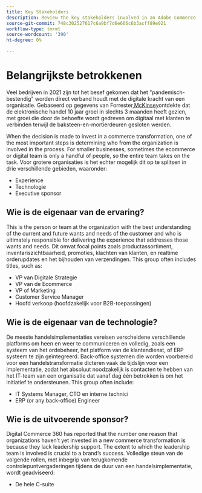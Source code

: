 ```yaml
---
title: Key Stakeholders
description: Review the key stakeholders involved in an Adobe Commerce implementation and who owns different aspects of the project.
source-git-commit: 748c302527617c6a9bf7d6e666c6b3acff89e021
workflow-type: tm+mt
source-wordcount: '390'
ht-degree: 0%

---
```



# Belangrijkste betrokkenen

Veel bedrijven in 2021 zijn tot het besef gekomen dat het &quot;pandemisch-bestendig&quot; worden direct verband houdt met de digitale kracht van een organisatie. Gebaseerd op gegevens van Forrester,[McKinsey](https://www.mckinsey.com/business-functions/strategy-and-corporate-finance/our-insights/five-fifty-the-quickening)ontdekte dat de elektronische handel 10 jaar groei in slechts 3 maanden heeft gezien, met groei die door de behoefte wordt gedreven om digitaal met klanten te verbinden terwijl de baksteen-en-mortierdeuren gesloten werden.

When the decision is made to invest in a commerce transformation, one of the most important steps is determining who from the organization is involved in the process. For smaller businesses, sometimes the ecommerce or digital team is only a handful of people, so the entire team takes on the task. Voor grotere organisaties is het echter mogelijk dit op te splitsen in drie verschillende gebieden, waaronder:

- Experience
- Technologie
- Executive sponsor

## Wie is de eigenaar van de ervaring?

This is the person or team at the organization with the best understanding of the current and future wants and needs of the customer and who is ultimately responsible for delivering the experience that addresses those wants and needs. Dit omvat focal points zoals productassortiment, inventariszichtbaarheid, promoties, klachten van klanten, en realtime orderupdates en het bijhouden van verzendingen. This group often includes titles, such as:

- VP van Digitale Strategie
- VP van de Ecommerce
- VP of Marketing
- Customer Service Manager
- Hoofd verkoop (hoofdzakelijk voor B2B-toepassingen)

## Wie is de eigenaar van de technologie?

De meeste handelsimplementaties vereisen verscheidene verschillende platforms om heen en weer te communiceren en volledig, zoals een systeem van het ordebeheer, het platform van de klantendienst, of ERP systeem te zijn geïntegreerd. Back-office systemen die worden voorbereid voor een handelstransformatie dicteren vaak de tijdslijn voor een implementatie, zodat het absoluut noodzakelijk is contacten te hebben van het IT-team van een organisatie dat vanaf dag één betrokken is om het initiatief te ondersteunen. This group often include:

- IT Systems Manager, CTO en interne technici
- ERP (or any back-office) Engineer

## Wie is de uitvoerende sponsor?

Digital Commerce 360 has reported that the number one reason that organizations haven’t yet invested in a new commerce transformation is because they lack leadership support. The extent to which the leadership team is involved is crucial to a brand’s success. Volledige steun van de volgende rollen, met inbegrip van terugkomende controlepuntvergaderingen tijdens de duur van een handelsimplementatie, wordt geadviseerd:

- De hele C-suite
